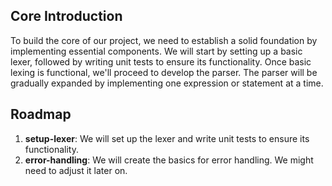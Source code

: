 ## Core Introduction

To build the core of our project, we need to establish a solid foundation by implementing essential components. We will start by setting up a basic lexer, followed by writing unit tests to ensure its functionality. Once basic lexing is functional, we'll proceed to develop the parser. The parser will be gradually expanded by implementing one expression or statement at a time.

## Roadmap

1. **setup-lexer**: We will set up the lexer and write unit tests to ensure its functionality.
2. **error-handling**: We will create the basics for error handling. We might need to adjust it later on.
